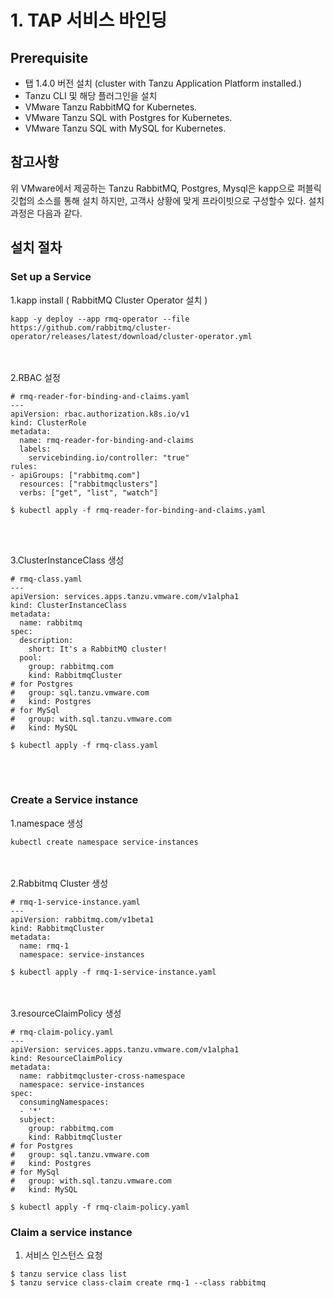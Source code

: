 # 1. TAP 서비스 바인딩
## Prerequisite
- 탭 1.4.0 버전 설치 (cluster with Tanzu Application Platform installed.)
- Tanzu CLI 및 해당 플러그인을 설치
- VMware Tanzu RabbitMQ for Kubernetes.
- VMware Tanzu SQL with Postgres for Kubernetes.
- VMware Tanzu SQL with MySQL for Kubernetes.

## 참고사항
위 VMware에서 제공하는 Tanzu RabbitMQ, Postgres, Mysql은 kapp으로 퍼블릭 깃헙의 소스를 통해  설치 하지만,
고객사 상황에 맞게 프라이빗으로 구성할수 있다. 설치 과정은 다음과 같다.


## 설치 절차

### Set up a Service

1.kapp install ( RabbitMQ Cluster Operator 설치 )
```
kapp -y deploy --app rmq-operator --file https://github.com/rabbitmq/cluster-operator/releases/latest/download/cluster-operator.yml
```

<br><br>
2.RBAC 설정
```
# rmq-reader-for-binding-and-claims.yaml
---
apiVersion: rbac.authorization.k8s.io/v1
kind: ClusterRole
metadata:
  name: rmq-reader-for-binding-and-claims
  labels:
    servicebinding.io/controller: "true"
rules:
- apiGroups: ["rabbitmq.com"]
  resources: ["rabbitmqclusters"]
  verbs: ["get", "list", "watch"]
  
$ kubectl apply -f rmq-reader-for-binding-and-claims.yaml
  
```
<br><br>
3.ClusterInstanceClass 생성
```
# rmq-class.yaml
---
apiVersion: services.apps.tanzu.vmware.com/v1alpha1
kind: ClusterInstanceClass
metadata:
  name: rabbitmq
spec:
  description:
    short: It's a RabbitMQ cluster!
  pool:
    group: rabbitmq.com
    kind: RabbitmqCluster
# for Postgres
#   group: sql.tanzu.vmware.com
#   kind: Postgres
# for MySql
#   group: with.sql.tanzu.vmware.com
#   kind: MySQL

$ kubectl apply -f rmq-class.yaml

```
<br><br>

### Create a Service instance

1.namespace 생성
```
kubectl create namespace service-instances
```
<br><br>
2.Rabbitmq Cluster 생성
```
# rmq-1-service-instance.yaml
---
apiVersion: rabbitmq.com/v1beta1
kind: RabbitmqCluster
metadata:
  name: rmq-1
  namespace: service-instances
  
$ kubectl apply -f rmq-1-service-instance.yaml  
```
<br><br>
3.resourceClaimPolicy 생성
```
# rmq-claim-policy.yaml
---
apiVersion: services.apps.tanzu.vmware.com/v1alpha1
kind: ResourceClaimPolicy
metadata:
  name: rabbitmqcluster-cross-namespace
  namespace: service-instances
spec:
  consumingNamespaces:
  - '*'
  subject:
    group: rabbitmq.com
    kind: RabbitmqCluster
# for Postgres
#   group: sql.tanzu.vmware.com
#   kind: Postgres
# for MySql
#   group: with.sql.tanzu.vmware.com
#   kind: MySQL

$ kubectl apply -f rmq-claim-policy.yaml

```

### Claim a service instance

1. 서비스 인스턴스 요청
```
$ tanzu service class list
$ tanzu service class-claim create rmq-1 --class rabbitmq
```



